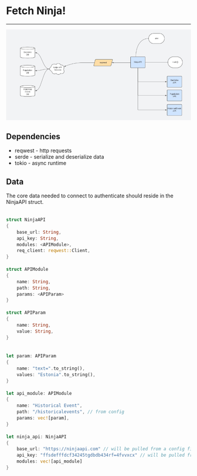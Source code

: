 # Fetch Ninja!
<hr>

![project overview](/project_overview.png)

## Dependencies
- reqwest - http requests
- serde - serialize and deserialize data
- tokio - async runtime



## Data
The core data needed to connect to authenticate should reside in the NinjaAPI struct.



```rust

struct NinjaAPI
{
    base_url: String,
    api_key: String,
    modules: <APIModule>,
    req_client: reqwest::Client,
}

struct APIModule
{
    name: String,
    path: String,
    params: <APIParam>
}

struct APIParam
{
    name: String,
    value: String,
}


let param: APIParam
{
    name: "text=".to_string(),
    values: "Estonia".to_string(),
}

let api_module: APIModule
{
    name: "Historical Event",
    path: "/historicalevents", // from config
    params: vec![param],
}

let ninja_api: NinjaAPI
{
    base_url: "https://ninjaapi.com" // will be pulled from a config file
    api_key: "ffsdefffdcf34245tgdbdb434rf=4fvvxcx" // will be pulled from .env file
    modules: vec![api_module]
}





```